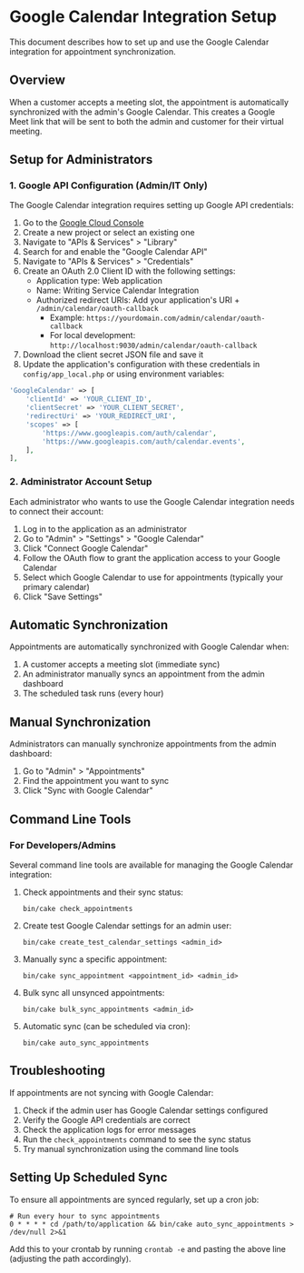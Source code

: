 # Google Calendar Integration Setup

This document describes how to set up and use the Google Calendar integration for appointment synchronization.

## Overview

When a customer accepts a meeting slot, the appointment is automatically synchronized with the admin's Google Calendar. This creates a Google Meet link that will be sent to both the admin and customer for their virtual meeting.

## Setup for Administrators

### 1. Google API Configuration (Admin/IT Only)

The Google Calendar integration requires setting up Google API credentials:

1. Go to the [Google Cloud Console](https://console.cloud.google.com/)
2. Create a new project or select an existing one
3. Navigate to "APIs & Services" > "Library"
4. Search for and enable the "Google Calendar API"
5. Navigate to "APIs & Services" > "Credentials"
6. Create an OAuth 2.0 Client ID with the following settings:
   - Application type: Web application
   - Name: Writing Service Calendar Integration
   - Authorized redirect URIs: Add your application's URI + `/admin/calendar/oauth-callback`
     - Example: `https://yourdomain.com/admin/calendar/oauth-callback`
     - For local development: `http://localhost:9030/admin/calendar/oauth-callback`
7. Download the client secret JSON file and save it
8. Update the application's configuration with these credentials in `config/app_local.php` or using environment variables:

```php
'GoogleCalendar' => [
    'clientId' => 'YOUR_CLIENT_ID',
    'clientSecret' => 'YOUR_CLIENT_SECRET',
    'redirectUri' => 'YOUR_REDIRECT_URI',
    'scopes' => [
        'https://www.googleapis.com/auth/calendar',
        'https://www.googleapis.com/auth/calendar.events',
    ],
],
```

### 2. Administrator Account Setup

Each administrator who wants to use the Google Calendar integration needs to connect their account:

1. Log in to the application as an administrator
2. Go to "Admin" > "Settings" > "Google Calendar"
3. Click "Connect Google Calendar"
4. Follow the OAuth flow to grant the application access to your Google Calendar
5. Select which Google Calendar to use for appointments (typically your primary calendar)
6. Click "Save Settings"

## Automatic Synchronization

Appointments are automatically synchronized with Google Calendar when:

1. A customer accepts a meeting slot (immediate sync)
2. An administrator manually syncs an appointment from the admin dashboard
3. The scheduled task runs (every hour)

## Manual Synchronization

Administrators can manually synchronize appointments from the admin dashboard:

1. Go to "Admin" > "Appointments"
2. Find the appointment you want to sync
3. Click "Sync with Google Calendar"

## Command Line Tools

### For Developers/Admins

Several command line tools are available for managing the Google Calendar integration:

1. Check appointments and their sync status:
   ```
   bin/cake check_appointments
   ```

2. Create test Google Calendar settings for an admin user:
   ```
   bin/cake create_test_calendar_settings <admin_id>
   ```

3. Manually sync a specific appointment:
   ```
   bin/cake sync_appointment <appointment_id> <admin_id>
   ```

4. Bulk sync all unsynced appointments:
   ```
   bin/cake bulk_sync_appointments <admin_id>
   ```

5. Automatic sync (can be scheduled via cron):
   ```
   bin/cake auto_sync_appointments
   ```

## Troubleshooting

If appointments are not syncing with Google Calendar:

1. Check if the admin user has Google Calendar settings configured
2. Verify the Google API credentials are correct
3. Check the application logs for error messages
4. Run the `check_appointments` command to see the sync status
5. Try manual synchronization using the command line tools

## Setting Up Scheduled Sync

To ensure all appointments are synced regularly, set up a cron job:

```
# Run every hour to sync appointments
0 * * * * cd /path/to/application && bin/cake auto_sync_appointments > /dev/null 2>&1
```

Add this to your crontab by running `crontab -e` and pasting the above line (adjusting the path accordingly). 